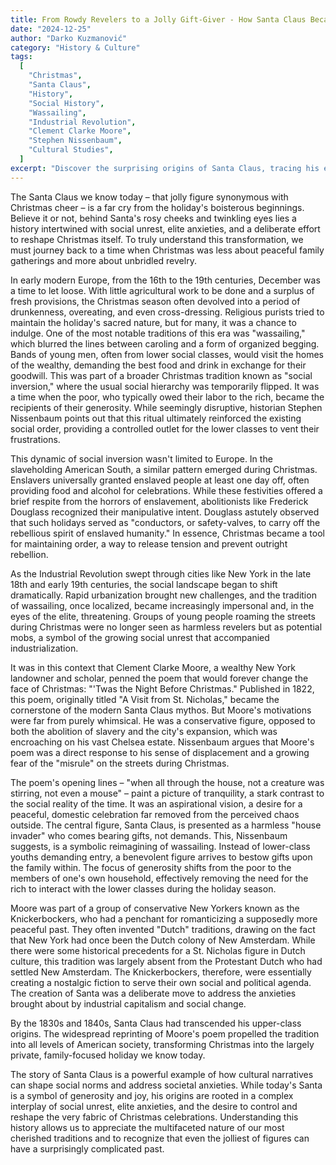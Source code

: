 ```yaml
---
title: From Rowdy Revelers to a Jolly Gift-Giver - How Santa Claus Became a Christmas Icon
date: "2024-12-25"
author: "Darko Kuzmanović"
category: "History & Culture"
tags:
  [
    "Christmas",
    "Santa Claus",
    "History",
    "Social History",
    "Wassailing",
    "Industrial Revolution",
    "Clement Clarke Moore",
    "Stephen Nissenbaum",
    "Cultural Studies",
  ]
excerpt: "Discover the surprising origins of Santa Claus, tracing his evolution from a symbol of social unrest to the beloved figure of Christmas cheer. Explore how historical context, from European wassailing traditions to the anxieties of 19th-century New York, shaped the Santa we know today."
---
```


The Santa Claus we know today – that jolly figure synonymous with Christmas cheer – is a far cry from the holiday's boisterous beginnings. Believe it or not, behind Santa's rosy cheeks and twinkling eyes lies a history intertwined with social unrest, elite anxieties, and a deliberate effort to reshape Christmas itself. To truly understand this transformation, we must journey back to a time when Christmas was less about peaceful family gatherings and more about unbridled revelry.

In early modern Europe, from the 16th to the 19th centuries, December was a time to let loose. With little agricultural work to be done and a surplus of fresh provisions, the Christmas season often devolved into a period of drunkenness, overeating, and even cross-dressing. Religious purists tried to maintain the holiday's sacred nature, but for many, it was a chance to indulge. One of the most notable traditions of this era was "wassailing," which blurred the lines between caroling and a form of organized begging. Bands of young men, often from lower social classes, would visit the homes of the wealthy, demanding the best food and drink in exchange for their goodwill. This was part of a broader Christmas tradition known as "social inversion," where the usual social hierarchy was temporarily flipped. It was a time when the poor, who typically owed their labor to the rich, became the recipients of their generosity. While seemingly disruptive, historian Stephen Nissenbaum points out that this ritual ultimately reinforced the existing social order, providing a controlled outlet for the lower classes to vent their frustrations.

This dynamic of social inversion wasn't limited to Europe. In the slaveholding American South, a similar pattern emerged during Christmas. Enslavers universally granted enslaved people at least one day off, often providing food and alcohol for celebrations. While these festivities offered a brief respite from the horrors of enslavement, abolitionists like Frederick Douglass recognized their manipulative intent. Douglass astutely observed that such holidays served as "conductors, or safety-valves, to carry off the rebellious spirit of enslaved humanity." In essence, Christmas became a tool for maintaining order, a way to release tension and prevent outright rebellion.

As the Industrial Revolution swept through cities like New York in the late 18th and early 19th centuries, the social landscape began to shift dramatically. Rapid urbanization brought new challenges, and the tradition of wassailing, once localized, became increasingly impersonal and, in the eyes of the elite, threatening. Groups of young people roaming the streets during Christmas were no longer seen as harmless revelers but as potential mobs, a symbol of the growing social unrest that accompanied industrialization.

It was in this context that Clement Clarke Moore, a wealthy New York landowner and scholar, penned the poem that would forever change the face of Christmas: "'Twas the Night Before Christmas." Published in 1822, this poem, originally titled "A Visit from St. Nicholas," became the cornerstone of the modern Santa Claus mythos. But Moore's motivations were far from purely whimsical. He was a conservative figure, opposed to both the abolition of slavery and the city's expansion, which was encroaching on his vast Chelsea estate. Nissenbaum argues that Moore's poem was a direct response to his sense of displacement and a growing fear of the "misrule" on the streets during Christmas.

The poem's opening lines – "when all through the house, not a creature was stirring, not even a mouse" – paint a picture of tranquility, a stark contrast to the social reality of the time. It was an aspirational vision, a desire for a peaceful, domestic celebration far removed from the perceived chaos outside. The central figure, Santa Claus, is presented as a harmless "house invader" who comes bearing gifts, not demands. This, Nissenbaum suggests, is a symbolic reimagining of wassailing. Instead of lower-class youths demanding entry, a benevolent figure arrives to bestow gifts upon the family within. The focus of generosity shifts from the poor to the members of one's own household, effectively removing the need for the rich to interact with the lower classes during the holiday season.

Moore was part of a group of conservative New Yorkers known as the Knickerbockers, who had a penchant for romanticizing a supposedly more peaceful past. They often invented "Dutch" traditions, drawing on the fact that New York had once been the Dutch colony of New Amsterdam. While there were some historical precedents for a St. Nicholas figure in Dutch culture, this tradition was largely absent from the Protestant Dutch who had settled New Amsterdam. The Knickerbockers, therefore, were essentially creating a nostalgic fiction to serve their own social and political agenda. The creation of Santa was a deliberate move to address the anxieties brought about by industrial capitalism and social change.

By the 1830s and 1840s, Santa Claus had transcended his upper-class origins. The widespread reprinting of Moore's poem propelled the tradition into all levels of American society, transforming Christmas into the largely private, family-focused holiday we know today.

The story of Santa Claus is a powerful example of how cultural narratives can shape social norms and address societal anxieties. While today's Santa is a symbol of generosity and joy, his origins are rooted in a complex interplay of social unrest, elite anxieties, and the desire to control and reshape the very fabric of Christmas celebrations. Understanding this history allows us to appreciate the multifaceted nature of our most cherished traditions and to recognize that even the jolliest of figures can have a surprisingly complicated past.
